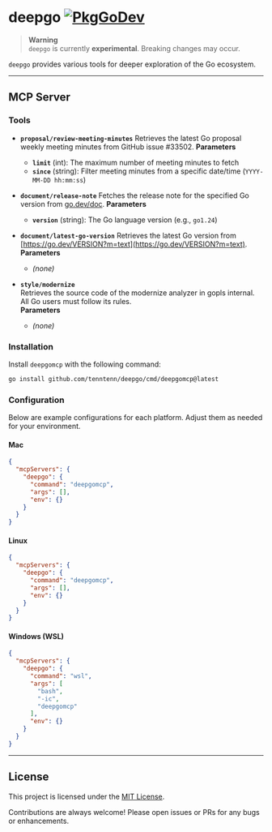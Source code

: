 # deepgo [![PkgGoDev](https://pkg.go.dev/badge/github.com/tenntenn/deepgo)](https://pkg.go.dev/github.com/tenntenn/deepgo)

> **Warning**  
> `deepgo` is currently **experimental**. Breaking changes may occur.

`deepgo` provides various tools for deeper exploration of the Go ecosystem.

---

## MCP Server

### Tools

- **`proposal/review-meeting-minutes`**
  Retrieves the latest Go proposal weekly meeting minutes from GitHub issue #33502.
  **Parameters**
  - **`limit`** (int): The maximum number of meeting minutes to fetch
  - **`since`** (string): Filter meeting minutes from a specific date/time (`YYYY-MM-DD hh:mm:ss`)

- **`document/release-note`**
  Fetches the release note for the specified Go version from [go.dev/doc](https://go.dev/doc).
  **Parameters**
  - **`version`** (string): The Go language version (e.g., `go1.24`)

- **`document/latest-go-version`**
  Retrieves the latest Go version from [https://go.dev/VERSION?m=text](https://go.dev/VERSION?m=text).
  **Parameters**
  - *(none)*

- **`style/modernize`**  
  Retrieves the source code of the modernize analyzer in gopls internal. All Go users must follow its rules.  
  **Parameters**  
  - *(none)*

### Installation

Install `deepgomcp` with the following command:

```bash
go install github.com/tenntenn/deepgo/cmd/deepgomcp@latest
```

### Configuration

Below are example configurations for each platform. Adjust them as needed for your environment.

#### Mac

```json
{
  "mcpServers": {
    "deepgo": {
      "command": "deepgomcp",
      "args": [],
      "env": {}
    }
  }
}
```

#### Linux

```json
{
  "mcpServers": {
    "deepgo": {
      "command": "deepgomcp",
      "args": [],
      "env": {}
    }
  }
}
```

#### Windows (WSL)

```json
{
  "mcpServers": {
    "deepgo": {
      "command": "wsl",
      "args": [
        "bash",
        "-ic",
        "deepgomcp"
      ],
      "env": {}
    }
  }
}
```

---

## License

This project is licensed under the [MIT License](./LICENSE).

Contributions are always welcome! Please open issues or PRs for any bugs or enhancements.
